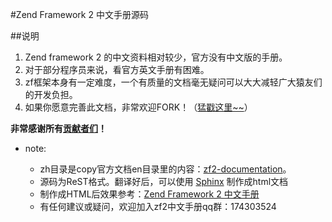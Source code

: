 #Zend Framework 2 中文手册源码


##说明

1. Zend framework 2 的中文资料相对较少，官方没有中文版的手册。
2. 对于部分程序员来说，看官方英文手册有困难。
3. zf框架本身有一定难度，一个有质量的文档毫无疑问可以大大减轻广大猿友们的开发负担。
4. 如果你愿意完善此文档，非常欢迎FORK！（[猛戳这里~~](https://github.com/shaoyikai/zf2-documentation)）

**非常感谢所有[贡献者们](https://github.com/shaoyikai/zf2-documentation/graphs/contributors)！**

- note:

    + zh目录是copy官方文档en目录里的内容：[zf2-documentation](https://github.com/zendframework/zf2-documentation/tree/master/docs/languages/en)。
    + 源码为ReST格式。翻译好后，可以使用 [Sphinx](http://sphinx-doc.org/) 制作成html文档
    + 制作成HTML后效果参考：[Zend Framework 2 中文手册](http://shaoyikai.github.io)
    + 有任何建议或疑问，欢迎加入zf2中文手册qq群：174303524
